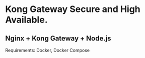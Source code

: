 # Kong Gateway Secure and High Available.
## Nginx + Kong Gateway + Node.js
Requirements: Docker, Docker Compose